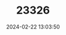 ---
title: "23326"
category: "Zyzomys maini"
draft: false
date: 2024-02-22 13:03:50
languages:
  English: ["Arnhem Land Rock Rat", "Arnhem Rock-rat"]
---